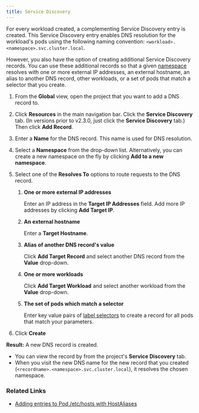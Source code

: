 ```yaml
---
title: Service Discovery
---
```


For every workload created, a complementing Service Discovery entry is created. This Service Discovery entry enables DNS resolution for the workload's pods using the following naming convention:
`<workload>.<namespace>.svc.cluster.local`.

However, you also have the option of creating additional Service Discovery records. You can use these additional records so that a given [namespace](/docs/k8s-in-rancher/projects-and-namespaces/#namespaces) resolves with one or more external IP addresses, an external hostname, an alias to another DNS record, other workloads, or a set of pods that match a selector that you create.

1. From the **Global** view, open the project that you want to add a DNS record to.

1. Click **Resources** in the main navigation bar. Click the **Service Discovery** tab. (In versions prior to v2.3.0, just click the **Service Discovery** tab.) Then click **Add Record**.

1. Enter a **Name** for the DNS record. This name is used for DNS resolution.

1. Select a **Namespace** from the drop-down list. Alternatively, you can create a new namespace on the fly by clicking **Add to a new namespace**.

1. Select one of the **Resolves To** options to route requests to the DNS record.

   1. **One or more external IP addresses**

      Enter an IP address in the **Target IP Addresses** field. Add more IP addresses by clicking **Add Target IP**.

   1. **An external hostname**

      Enter a **Target Hostname**.

   1. **Alias of another DNS record's value**

      Click **Add Target Record** and select another DNS record from the **Value** drop-down.

   1. **One or more workloads**

      Click **Add Target Workload** and select another workload from the **Value** drop-down.

   1. **The set of pods which match a selector**

      Enter key value pairs of [label selectors](https://kubernetes.io/docs/concepts/overview/working-with-objects/labels/#label-selectors) to create a record for all pods that match your parameters.

1. Click **Create**

**Result:** A new DNS record is created.

- You can view the record by from the project's **Service Discovery** tab.
- When you visit the new DNS name for the new record that you created (`<recordname>.<namespace>.svc.cluster.local`), it resolves the chosen namespace.

### Related Links

- [Adding entries to Pod /etc/hosts with HostAliases](https://kubernetes.io/docs/concepts/services-networking/add-entries-to-pod-etc-hosts-with-host-aliases/)
